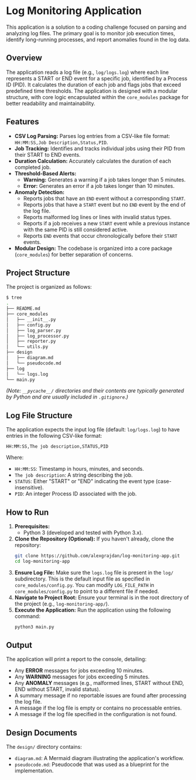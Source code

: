 # Log Monitoring Application

This application is a solution to a coding challenge focused on parsing and analyzing log files. The primary goal is to monitor job execution times, identify long-running processes, and report anomalies found in the log data.

## Overview

The application reads a log file (e.g., `log/logs.log`) where each line represents a START or END event for a specific job, identified by a Process ID (PID). It calculates the duration of each job and flags jobs that exceed predefined time thresholds. The application is designed with a modular structure, with core logic encapsulated within the `core_modules` package for better readability and maintainability.

## Features

*   **CSV Log Parsing:** Parses log entries from a CSV-like file format: `HH:MM:SS,Job Description,Status,PID`.
*   **Job Tracking:** Identifies and tracks individual jobs using their PID from their START to END events.
*   **Duration Calculation:** Accurately calculates the duration of each completed job.
*   **Threshold-Based Alerts:**
    *   **Warning:** Generates a warning if a job takes longer than 5 minutes.
    *   **Error:** Generates an error if a job takes longer than 10 minutes.
*   **Anomaly Detection:**
    *   Reports jobs that have an `END` event without a corresponding `START`.
    *   Reports jobs that have a `START` event but no `END` event by the end of the log file.
    *   Reports malformed log lines or lines with invalid status types.
    *   Reports if a job receives a new `START` event while a previous instance with the same PID is still considered active.
    *   Reports `END` events that occur chronologically before their `START` events.
*   **Modular Design:** The codebase is organized into a core package (`core_modules`) for better separation of concerns.

## Project Structure

The project is organized as follows:

```bash
$ tree
.
├── README.md
├── core_modules
│   ├── __init__.py
│   ├── config.py
│   ├── log_parser.py
│   ├── log_processor.py
│   ├── reporter.py
│   └── utils.py
├── design
│   ├── diagram.md
│   └── pseudocode.md
├── log
│   └── logs.log
└── main.py
```
*(Note: `__pycache__/` directories and their contents are typically generated by Python and are usually included in `.gitignore`.)*

## Log File Structure

The application expects the input log file (default: `log/logs.log`) to have entries in the following CSV-like format:

`HH:MM:SS,The job description,STATUS,PID`

Where:
*   `HH:MM:SS`: Timestamp in hours, minutes, and seconds.
*   `The job description`: A string describing the job.
*   `STATUS`: Either "START" or "END" indicating the event type (case-insensitive).
*   `PID`: An integer Process ID associated with the job.

## How to Run

1.  **Prerequisites:**
    *   Python 3 (developed and tested with Python 3.x).
2.  **Clone the Repository (Optional):**
    If you haven't already, clone the repository:
    ```bash
    git clone https://github.com/alexgrajdan/log-monitoring-app.git
    cd log-monitoring-app
    ```
3.  **Ensure Log File:**
    Make sure the `logs.log` file is present in the `log/` subdirectory. This is the default input file as specified in `core_modules/config.py`. You can modify `LOG_FILE_PATH` in `core_modules/config.py` to point to a different file if needed.
4.  **Navigate to Project Root:**
    Ensure your terminal is in the root directory of the project (e.g., `log-monitoring-app/`).
5.  **Execute the Application:**
    Run the application using the following command:
    ```bash
    python3 main.py
    ```

## Output

The application will print a report to the console, detailing:
*   Any **ERROR** messages for jobs exceeding 10 minutes.
*   Any **WARNING** messages for jobs exceeding 5 minutes.
*   Any **ANOMALY** messages (e.g., malformed lines, START without END, END without START, invalid status).
*   A summary message if no reportable issues are found after processing the log file.
*   A message if the log file is empty or contains no processable entries.
*   A message if the log file specified in the configuration is not found.

## Design Documents

The `design/` directory contains:
*   `diagram.md`: A Mermaid diagram illustrating the application's workflow.
*   `pseudocode.md`: Pseudocode that was used as a blueprint for the implementation.